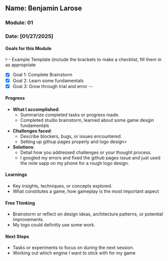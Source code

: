 <!-- Markdown Docs: https://docs.github.com/en/get-started/writing-on-github/getting-started-with-writing-and-formatting-on-github/basic-writing-and-formatting-syntax -->
## Name: Benjamin Larose 
### Module: 01

<!-- Repeat the below as needed-->
### Date: [01/27/2025]

#### Goals for this Module
!-- Example Template (include the brackets to make a checklist, fill them in as appropriate
- [x] Goal 1: Complete Brainstorm
- [x] Goal 2: Learn some fundamentals
- [x] Goal 3: Grow through trial and error
--

#### Progress
- **What I accomplished**:
  - Summarize completed tasks or progress made.
  - Completed studio brainstorm, learned about some game desgin fundamentals
- **Challenges faced**:
  - Describe blockers, bugs, or issues encountered.
  -  Setting up githup pages properly and logo design>
- **Solutions**:
  - Detail how you addressed challenges or your thought process.
  -  I googled my errors and fixed the github pages issue and just used the note sapp on my phone for a rough logo design.

#### Learnings
- Key insights, techniques, or concepts explored.
-  What constitutes a game, how gameplay is the most important aspect

#### Free Thinking
- Brainstorm or reflect on design ideas, architecture patterns, or potential improvements.
-  My logo could definitly use some work.
<!--

- Example prompts:
  - "What if the player interactions were asynchronous instead of real-time?"
  - "How could ECS improve performance in this system?"
  - "Does my current design support scalability? How can it improve?"
  
-->

#### Next Steps
- Tasks or experiments to focus on during the next session.
-  Working out which engine I want to stick with for my game
